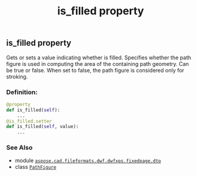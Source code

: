 ﻿---
title: is_filled property
second_title: Aspose.CAD for Python via .NET API References
description: 
type: docs
weight: 40
url: /python-net/aspose.cad.fileformats.dwf.dwfxps.fixedpage.dto/pathfigure/is_filled/
is_root: false
---

## is_filled property


Gets or sets a value indicating whether is filled.
Specifies whether the path figure is used in computing the area
of the containing path geometry.
Can be true or false.
When set to false, the path figure is considered only for stroking.
### Definition:
```python
@property
def is_filled(self):
    ...
@is_filled.setter
def is_filled(self, value):
    ...
```

### See Also
* module [`aspose.cad.fileformats.dwf.dwfxps.fixedpage.dto`](../../)
* class [`PathFigure`](/cad/python-net/aspose.cad.fileformats.dwf.dwfxps.fixedpage.dto/pathfigure)

